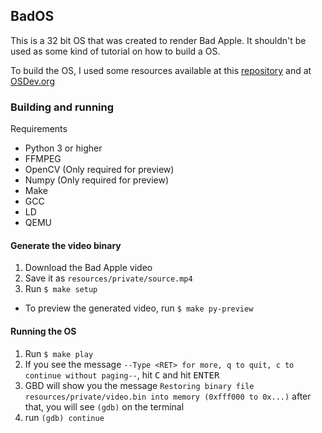 
## BadOS

This is a 32 bit OS that was created to render Bad Apple. It shouldn't be used as some kind of tutorial on how to build a OS.

To build the OS, I used some resources available at this [repository](https://github.com/cfenollosa/os-tutorial) and at [OSDev.org](https://wiki.osdev.org)

### Building and running

Requirements

- Python 3 or higher
- FFMPEG
- OpenCV (Only required for preview) 
- Numpy (Only required for preview)
- Make
- GCC
- LD
- QEMU

#### Generate the video binary

1. Download the Bad Apple video
2. Save it as `resources/private/source.mp4`
3. Run `$ make setup`

- To preview the generated video, run `$ make py-preview`

#### Running the OS

1. Run `$ make play`
2. If you see the message `--Type <RET> for more, q to quit, c to continue without paging--`, hit <kbd>C</kbd> and hit <kbd>ENTER</kbd>
3. GBD will show you the message `Restoring binary file resources/private/video.bin into memory (0xfff000 to 0x...)` after that, you will see `(gdb)` on the terminal
4. run `(gdb) continue`